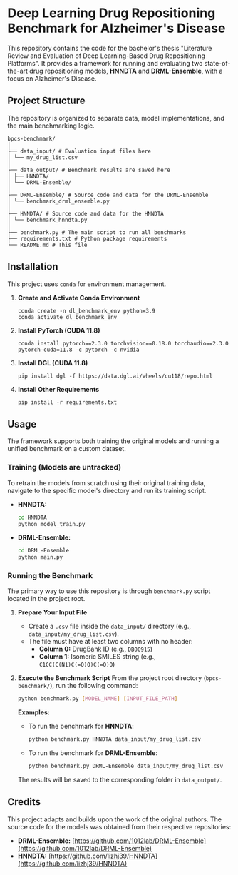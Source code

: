 # Deep Learning Drug Repositioning Benchmark for Alzheimer's Disease

This repository contains the code for the bachelor's thesis "Literature Review and Evaluation of Deep Learning-Based Drug Repositioning Platforms". It provides a framework for running and evaluating two state-of-the-art drug repositioning models, **HNNDTA** and **DRML-Ensemble**, with a focus on Alzheimer's Disease.

## Project Structure

The repository is organized to separate data, model implementations, and the main benchmarking logic.

```
bpcs-benchmark/
│
├── data_input/ # Evaluation input files here
│ └── my_drug_list.csv
│
├── data_output/ # Benchmark results are saved here
│ ├── HNNDTA/
│ └── DRML-Ensemble/
│
├── DRML-Ensemble/ # Source code and data for the DRML-Ensemble
│ └── benchmark_drml_ensemble.py
│
├── HNNDTA/ # Source code and data for the HNNDTA
│ └── benchmark_hnndta.py
│
├── benchmark.py # The main script to run all benchmarks
├── requirements.txt # Python package requirements
└── README.md # This file
```

## Installation

This project uses `conda` for environment management.

1.  **Create and Activate Conda Environment**
    ```
    conda create -n dl_benchmark_env python=3.9
    conda activate dl_benchmark_env
    ```

2.  **Install PyTorch (CUDA 11.8)**
    ```
    conda install pytorch==2.3.0 torchvision==0.18.0 torchaudio==2.3.0 pytorch-cuda=11.8 -c pytorch -c nvidia
    ```

3.  **Install DGL (CUDA 11.8)**
    ```
    pip install dgl -f https://data.dgl.ai/wheels/cu118/repo.html
    ```

4.  **Install Other Requirements**
    ```
    pip install -r requirements.txt
    ```

## Usage

The framework supports both training the original models and running a unified benchmark on a custom dataset.

### Training (Models are untracked)

To retrain the models from scratch using their original training data, navigate to the specific model's directory and run its training script.

-   **HNNDTA:**
    ```bash
    cd HNNDTA
    python model_train.py
    ```
-   **DRML-Ensemble:**
    ```bash
    cd DRML-Ensemble
    python main.py
    ```

### Running the Benchmark

The primary way to use this repository is through `benchmark.py` script located in the project root.

1.  **Prepare Your Input File**
    -   Create a `.csv` file inside the `data_input/` directory (e.g., `data_input/my_drug_list.csv`).
    -   The file must have at least two columns with no header:
        -   **Column 0:** DrugBank ID (e.g., `DB00915`)
        -   **Column 1:** Isomeric SMILES string (e.g., `C1CC(C(N1)C(=O)O)C(=O)O`)

2.  **Execute the Benchmark Script**
    From the project root directory (`bpcs-benchmark/`), run the following command:

    ```bash
    python benchmark.py [MODEL_NAME] [INPUT_FILE_PATH]
    ```

    **Examples:**

    -   To run the benchmark for **HNNDTA**:
        ```bash
        python benchmark.py HNNDTA data_input/my_drug_list.csv
        ```

    -   To run the benchmark for **DRML-Ensemble**:
        ```bash
        python benchmark.py DRML-Ensemble data_input/my_drug_list.csv
        ```

    The results will be saved to the corresponding folder in `data_output/`.

## Credits

This project adapts and builds upon the work of the original authors. The source code for the models was obtained from their respective repositories:

-   **DRML-Ensemble:** [https://github.com/1012lab/DRML-Ensemble](https://github.com/1012lab/DRML-Ensemble)
-   **HNNDTA:** [https://github.com/lizhj39/HNNDTA](https://github.com/lizhj39/HNNDTA)